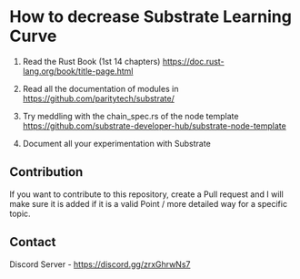 # How to decrease Substrate Learning Curve

1) Read the Rust Book (1st 14 chapters) https://doc.rust-lang.org/book/title-page.html

2) Read all the documentation of modules in https://github.com/paritytech/substrate/

3) Try meddling with the chain_spec.rs of the node template https://github.com/substrate-developer-hub/substrate-node-template

4) Document all your experimentation with Substrate

## Contribution
If you want to contribute to this repository, create a Pull request and I will make sure it is added if it is a valid Point / more detailed way for a specific topic.

## Contact
Discord Server - https://discord.gg/zrxGhrwNs7